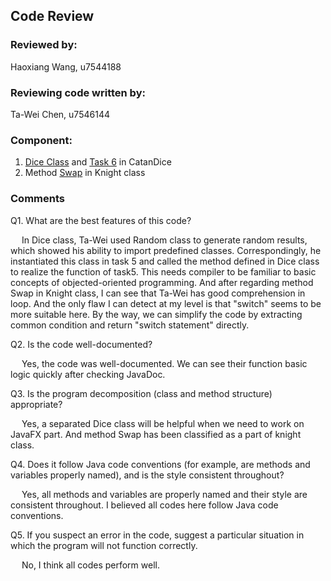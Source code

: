 ## Code Review

### Reviewed by:<br>
Haoxiang Wang, u7544188

### Reviewing code written by:<br>
Ta-Wei Chen, u7546144

### Component:
1. [Dice Class](https://gitlab.cecs.anu.edu.au/u7546144/comp1110-ass2/-/blob/main/src/comp1110/ass2/Dice.java#L5) and [Task 6](https://gitlab.cecs.anu.edu.au/u7546144/comp1110-ass2/-/blob/main/src/comp1110/ass2/CatanDice.java#L127) in CatanDice
2. Method [Swap](https://gitlab.cecs.anu.edu.au/u7546144/comp1110-ass2/-/blob/main/src/comp1110/ass2/Knight.java#L52) in Knight class

### Comments 

Q1. What are the best features of this code?

&emsp; In Dice class, Ta-Wei used Random class to generate random results, which showed his ability to import predefined classes. Correspondingly, he instantiated this class in task 5 and called the method defined in Dice class to realize the function of task5. This needs compiler to be familiar to basic concepts of objected-oriented programming. And after regarding method Swap in Knight class, I can see that Ta-Wei has good comprehension in loop. And the only flaw I can detect at my level is that "switch" seems to be more suitable here. By the way, we can simplify the code by extracting common condition and return "switch statement" directly.

Q2. Is the code well-documented?

&emsp; Yes, the code was well-documented. We can see their function basic logic quickly after checking JavaDoc.

Q3. Is the program decomposition (class and method structure) appropriate?

&emsp; Yes, a separated Dice class will be helpful when we need to work on JavaFX part. And method Swap has been classified as a part of knight class.

Q4. Does it follow Java code conventions (for example, are methods and variables properly named), and is the style consistent throughout?

&emsp; Yes, all methods and variables are properly named and their style are consistent throughout. I believed all codes here follow Java code conventions.

Q5. If you suspect an error in the code, suggest a particular situation in which the program will not function correctly.

&emsp; No, I think all codes perform well.